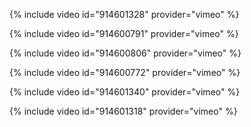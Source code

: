 

{% include video id="914601328" provider="vimeo" %}

{% include video id="914600791" provider="vimeo" %}

{% include video id="914600806" provider="vimeo" %}

{% include video id="914600772" provider="vimeo" %}

{% include video id="914601340" provider="vimeo" %}

{% include video id="914601318" provider="vimeo" %}
